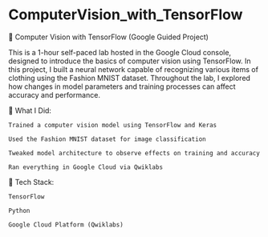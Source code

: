 # ComputerVision_with_TensorFlow
 
🧠 Computer Vision with TensorFlow (Google Guided Project)

This is a 1-hour self-paced lab hosted in the Google Cloud console, designed to introduce the basics of computer vision using TensorFlow. In this project, I built a neural network capable of recognizing various items of clothing using the Fashion MNIST dataset.
Throughout the lab, I explored how changes in model parameters and training processes can affect accuracy and performance.

🧪 What I Did:

    Trained a computer vision model using TensorFlow and Keras

    Used the Fashion MNIST dataset for image classification

    Tweaked model architecture to observe effects on training and accuracy

    Ran everything in Google Cloud via Qwiklabs

🔧 Tech Stack:

    TensorFlow

    Python

    Google Cloud Platform (Qwiklabs)
